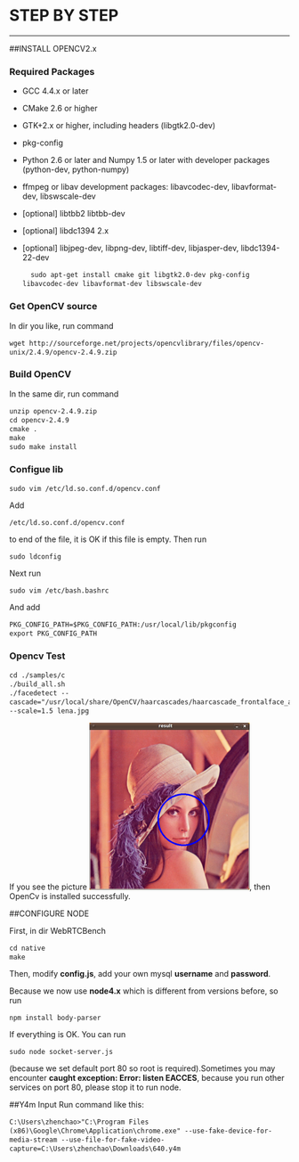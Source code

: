 # STEP BY STEP
***

##INSTALL OPENCV2.x

### Required Packages
* GCC 4.4.x or later
* CMake 2.6 or higher
* GTK+2.x or higher, including headers (libgtk2.0-dev)
* pkg-config
* Python 2.6 or later and Numpy 1.5 or later with developer packages (python-dev, python-numpy)
* ffmpeg or libav development packages: libavcodec-dev, libavformat-dev, libswscale-dev
* [optional] libtbb2 libtbb-dev
* [optional] libdc1394 2.x
* [optional] libjpeg-dev, libpng-dev, libtiff-dev, libjasper-dev, libdc1394-22-dev

    	sudo apt-get install cmake git libgtk2.0-dev pkg-config libavcodec-dev libavformat-dev libswscale-dev

### Get OpenCV source
In dir you like, run command 
		
	wget http://sourceforge.net/projects/opencvlibrary/files/opencv-unix/2.4.9/opencv-2.4.9.zip

### Build OpenCV
In the same dir, run command
	
	unzip opencv-2.4.9.zip
	cd opencv-2.4.9
	cmake .
	make
	sudo make install

### Configue lib
	sudo vim /etc/ld.so.conf.d/opencv.conf          
Add 

	/etc/ld.so.conf.d/opencv.conf
 to end of the file, it is OK if this file is empty.
Then run
	
	sudo ldconfig
Next run
	
	sudo vim /etc/bash.bashrc 
And add
	
	PKG_CONFIG_PATH=$PKG_CONFIG_PATH:/usr/local/lib/pkgconfig
	export PKG_CONFIG_PATH

### Opencv Test
	cd ./samples/c
	./build_all.sh
	./facedetect --cascade="/usr/local/share/OpenCV/haarcascades/haarcascade_frontalface_alt.xml" --scale=1.5 lena.jpg
If you see the picture ![pic](./opencv.png), then OpenCv is installed successfully.


##CONFIGURE NODE

First, in dir WebRTCBench

	cd native
	make

Then, modify **config.js**, add your own mysql **username** and **password**.

Because we now use **node4.x** which is different from versions before, so run 

	npm install body-parser

If everything is OK. You can run 

	sudo node socket-server.js
(because we set default port 80 so root is required).Sometimes you may encounter **caught exception: Error: listen EACCES**, because you run other services on port 80, please stop it to run node.

##Y4m Input
Run command like this:

    C:\Users\zhenchao>"C:\Program Files (x86)\Google\Chrome\Application\chrome.exe" --use-fake-device-for-media-stream --use-file-for-fake-video-capture=C:\Users\zhenchao\Downloads\640.y4m
